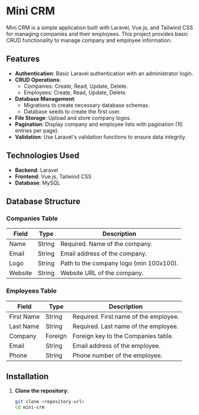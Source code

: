 # Mini CRM

Mini CRM is a simple application built with Laravel, Vue.js, and Tailwind CSS for managing companies and their employees. This project provides basic CRUD functionality to manage company and employee information.

## Features

- **Authentication**: Basic Laravel authentication with an administrator login.
- **CRUD Operations**:
  - Companies: Create, Read, Update, Delete.
  - Employees: Create, Read, Update, Delete.
- **Database Management**:
  - Migrations to create necessary database schemas.
  - Database seeds to create the first user.
- **File Storage**: Upload and store company logos.
- **Pagination**: Display company and employee lists with pagination (10 entries per page).
- **Validation**: Use Laravel's validation functions to ensure data integrity.

## Technologies Used

- **Backend**: Laravel
- **Frontend**: Vue.js, Tailwind CSS
- **Database**: MySQL

## Database Structure

### Companies Table

| Field     | Type     | Description                              |
|-----------|----------|------------------------------------------|
| Name      | String   | Required. Name of the company.          |
| Email     | String   | Email address of the company.           |
| Logo      | String   | Path to the company logo (min 100x100).|
| Website   | String   | Website URL of the company.             |

### Employees Table

| Field       | Type     | Description                                   |
|-------------|----------|-----------------------------------------------|
| First Name  | String   | Required. First name of the employee.        |
| Last Name   | String   | Required. Last name of the employee.         |
| Company     | Foreign  | Foreign key to the Companies table.          |
| Email       | String   | Email address of the employee.               |
| Phone       | String   | Phone number of the employee.                |

## Installation

1. **Clone the repository**:
   ```bash
   git clone <repository-url>
   cd mini-crm
